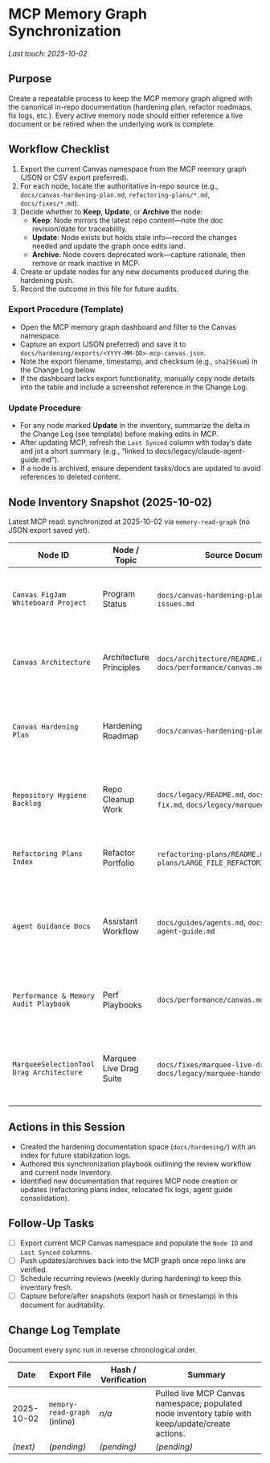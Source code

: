 # MCP Memory Graph Synchronization

_Last touch: 2025-10-02_

## Purpose
Create a repeatable process to keep the MCP memory graph aligned with the canonical in-repo documentation (hardening plan, refactor roadmaps, fix logs, etc.). Every active memory node should either reference a live document or be retired when the underlying work is complete.

## Workflow Checklist
1. Export the current Canvas namespace from the MCP memory graph (JSON or CSV export preferred).
2. For each node, locate the authoritative in-repo source (e.g., `docs/canvas-hardening-plan.md`, `refactoring-plans/*.md`, `docs/fixes/*.md`).
3. Decide whether to **Keep**, **Update**, or **Archive** the node:
   - **Keep**: Node mirrors the latest repo content—note the doc revision/date for traceability.
   - **Update**: Node exists but holds stale info—record the changes needed and update the graph once edits land.
   - **Archive**: Node covers deprecated work—capture rationale, then remove or mark inactive in MCP.
4. Create or update nodes for any new documents produced during the hardening push.
5. Record the outcome in this file for future audits.

### Export Procedure (Template)
- Open the MCP memory graph dashboard and filter to the Canvas namespace.
- Capture an export (JSON preferred) and save it to `docs/hardening/exports/<YYYY-MM-DD>-mcp-canvas.json`.
- Note the export filename, timestamp, and checksum (e.g., `sha256sum`) in the Change Log below.
- If the dashboard lacks export functionality, manually copy node details into the table and include a screenshot reference in the Change Log.

### Update Procedure
- For any node marked **Update** in the inventory, summarize the delta in the Change Log (see template) before making edits in MCP.
- After updating MCP, refresh the `Last Synced` column with today’s date and jot a short summary (e.g., “linked to docs/legacy/claude-agent-guide.md”).
- If a node is archived, ensure dependent tasks/docs are updated to avoid references to deleted content.

## Node Inventory Snapshot (2025-10-02)

Latest MCP read: synchronized at 2025-10-02 via `memory-read-graph` (no JSON export saved yet).

| Node ID | Node / Topic | Source Document(s) | Last Synced | Action | Notes |
|---------|--------------|--------------------|-------------|--------|-------|
| `Canvas FigJam Whiteboard Project` | Program Status | `docs/canvas-hardening-plan.md`, `docs/known-issues.md` | 2025-10-02 | Update ✅ | Added observation referencing Part 4–5 repo hygiene + MCP sync progress. |
| `Canvas Architecture` | Architecture Principles | `docs/architecture/README.md`, `docs/performance/canvas.md` | 2025-10-02 | Review ✅ | Logged new observation pointing to RafBatcher instrumentation guidance. |
| `Canvas Hardening Plan` | Hardening Roadmap | `docs/canvas-hardening-plan.md` | 2025-10-02 | Create ✅ | New MCP entity created summarizing nine workstreams and status checkpoints. |
| `Repository Hygiene Backlog` | Repo Cleanup Work | `docs/legacy/README.md`, `docs/fixes/drag-bug-fix.md`, `docs/legacy/marquee-handoff.md` | 2025-10-02 | Create ✅ | New MCP entity created capturing completed migrations and backlog status. |
| `Refactoring Plans Index` | Refactor Portfolio | `refactoring-plans/README.md`, `refactoring-plans/LARGE_FILE_REFACTORING_MASTER_PLAN.md` | 2025-10-02 | Create ✅ | New MCP entity created referencing consolidated roadmap index. |
| `Agent Guidance Docs` | Assistant Workflow | `docs/guides/agents.md`, `docs/legacy/claude-agent-guide.md` | 2025-10-02 | Update ✅ | Added observation to Consolidated Canvas Workflow and created dedicated guide entity. |
| `Performance & Memory Audit Playbook` | Perf Playbooks | `docs/performance/canvas.md` | 2025-10-02 | Create ✅ | New MCP entity created referencing performance scenarios and instrumentation. |
| `MarqueeSelectionTool Drag Architecture` | Marquee Live Drag Suite | `docs/fixes/marquee-live-drag-sync.md`, `docs/legacy/marquee-handoff.md` | 2025-10-02 | Keep ✅ | Added observation linking to live drag fix doc and legacy investigation archive. |

## Actions in this Session
- Created the hardening documentation space (`docs/hardening/`) with an index for future stabilization logs.
- Authored this synchronization playbook outlining the review workflow and current node inventory.
- Identified new documentation that requires MCP node creation or updates (refactoring plans index, relocated fix logs, agent guide consolidation).

## Follow-Up Tasks
- [ ] Export current MCP Canvas namespace and populate the `Node ID` and `Last Synced` columns.
- [ ] Push updates/archives back into the MCP graph once repo links are verified.
- [ ] Schedule recurring reviews (weekly during hardening) to keep this inventory fresh.
- [ ] Capture before/after snapshots (export hash or timestamp) in this document for auditability.

## Change Log Template

Document every sync run in reverse chronological order.

| Date | Export File | Hash / Verification | Summary |
|------|-------------|---------------------|---------|
| 2025-10-02 | `memory-read-graph` (inline) | _n/a_ | Pulled live MCP Canvas namespace; populated node inventory table with keep/update/create actions. |
| _(next)_ | _(pending)_ | _(pending)_ | _(pending)_ |
